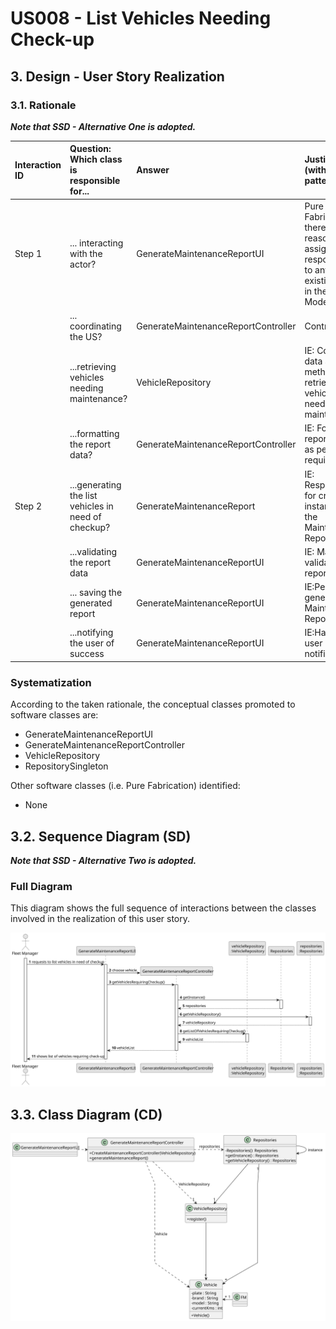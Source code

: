 # US008 - List Vehicles Needing Check-up

## 3. Design - User Story Realization

### 3.1. Rationale

_**Note that SSD - Alternative One is adopted.**_

| Interaction ID  | Question: Which class is responsible for... | Answer                              | Justification (with patterns)                                                                                 |
|:----------------|:--------------------------------------------|:------------------------------------|:--------------------------------------------------------------------------------------------------------------|
| Step 1  		      | 	... interacting with the actor?            | GenerateMaintenanceReportUI         | Pure Fabrication: there is no reason to assign this responsibility to any existing class in the Domain Model. |
| 			             | 	... coordinating the US?                   | GenerateMaintenanceReportController | Controller                                                                                                    |
|                 | ...retrieving vehicles needing maintenance? | VehicleRepository                   | IE: Contains data and methods to retrieve vehicles needing maintenance.                                       |
| 	               | 	...formatting the report data?             | GenerateMaintenanceReportController | IE: Formats report data as per requirements.                                                                  |
| 	        Step 2 | 	...generating the list vehicles in need of checkup?                   | GenerateMaintenanceReport           | IE: Responsible for creating instances of the Maintenance Report.                                             |
| 		              | 	...validating the report data              | GenerateMaintenanceReportUI         | IE: Manages validation of report data.                                                                        |
|                 | 	... saving the generated report            | GenerateMaintenanceReportUI         | IE:Persists generated Maintenance Report.                                                                     |
| 			             | ...notifying the user of success            | GenerateMaintenanceReportUI         | IE:Handles user notifications.                                                                                |

### Systematization ##

According to the taken rationale, the conceptual classes promoted to software classes are:

* GenerateMaintenanceReportUI
* GenerateMaintenanceReportController
* VehicleRepository
* RepositorySingleton

Other software classes (i.e. Pure Fabrication) identified:

* None

## 3.2. Sequence Diagram (SD)

_**Note that SSD - Alternative Two is adopted.**_

### Full Diagram

This diagram shows the full sequence of interactions between the classes involved in the realization of this user story.

![Sequence Diagram - Full](svg/us008-sequence-diagram-full.svg)

## 3.3. Class Diagram (CD)

![Class Diagram](svg/us008-class-diagram.svg)